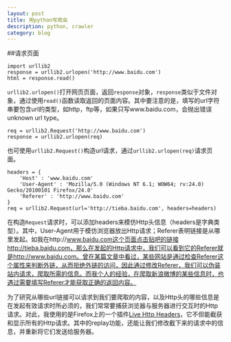 ```yaml
---
layout: post
title: 用python写爬虫
description: python, crawler
category: blog
---
```


##请求页面

	import urllib2
	response = urllib2.urlopen('http://www.baidu.com')
	html = response.read()

`urllib2.urlopen()`打开网页页面，返回`response`对象，`response`类似于文件对象，通过使用`read()`函数读取返回的页面内容。其中要注意的是，填写的url字符串要包含url的类型，如http，ftp等，如果只写www.baidu.com，会抛出错误unknown url type。

	req = urllib2.Request('http://www.baidu.com')
	response = urllib2.urlopen(req)

也可使用`urllib2.Request()`构造url请求，通过`urllib2.urlopen(req)`请求页面。

	headers = {
		'Host' : 'www.baidu.com'
		'User-Agent' : 'Mozilla/5.0 (Windows NT 6.1; WOW64; rv:24.0) Gecko/20100101 Firefox/24.0'
		'Referer' : 'http://www.baidu.com'
	}
	req = urllib2.Request(url='http://tieba.baidu.com', headers=headers)

在构造`Request`请求时，可以添加headers来模仿Http头信息（headers是字典类型）。其中，User-Agent用于模仿浏览器放出Http请求；Referer表明链接是从哪里发起。如我在http://www.baidu.com这个页面点击贴吧的链接http://tieba.baidu.com，那么在发起的Http请求中，我们可以看到它的Referer就是http://www.baidu.com。曾在某篇文章中看过，某些网站是通过检查Referer这个属性来判断外链，从而拒绝外链的访问，因此通过修改Referer，我们可以伪装站内请求，爬取所需的信息。而我个人的经验，在爬取新浪微博的某些信息时，也遇过需要填写Referer才能获取正确的返回内容。

为了研究从哪些url链接可以请求到我们要爬取的内容，以及Http头的哪些信息是在发起有效请求时所必须的，我们常常要捕获浏览器与服务器进行交互时的Http请求。对此，我使用的是Firefox上的一个插件[Live Http Headers][]，它不但能截获和显示所有的Http请求。其中的replay功能，还能让我们修改截下来的请求中的信息，并重新将它们发送给服务器。

[Live Http Headers]: http://livehttpheaders.mozdev.org/